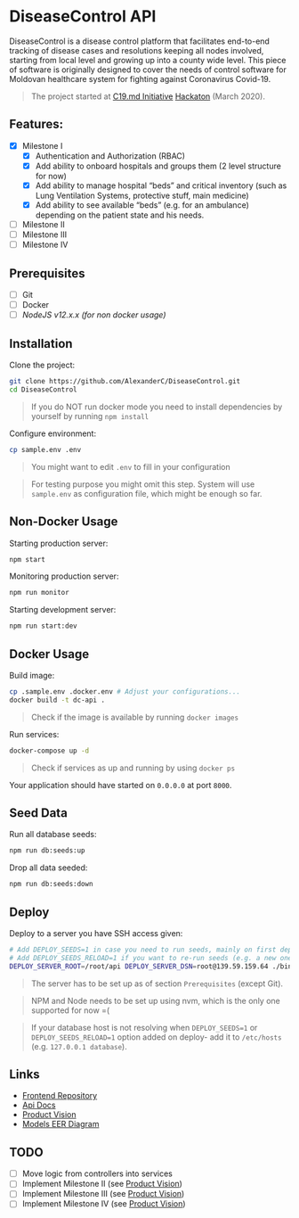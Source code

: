 DiseaseControl API
========

DiseaseControl is a disease control platform that facilitates end-to-end tracking of disease cases and resolutions keeping all nodes involved, starting from local level and growing up into a county wide level. This piece of software is originally designed to cover the needs of control software for Moldovan healthcare system for fighting against Coronavirus Covid-19. 

> The project started at [C19.md Initiative](https://c19.md/) [Hackaton](https://c19.md/hackathon) (March 2020).

Features:
--------

- [x] Milestone I
   - [x] Authentication and Authorization (RBAC)
   - [x] Add ability to onboard hospitals and groups them (2 level structure for now)
   - [x] Add ability to manage hospital “beds” and critical inventory (such as Lung Ventilation Systems, protective stuff, main medicine)
   - [x] Add ability to see available “beds” (e.g. for an ambulance) depending on the patient state and his needs.
- [ ] Milestone II
- [ ] Milestone III
- [ ] Milestone IV

Prerequisites
-----------

- [ ] Git
- [ ] Docker
- [ ] *NodeJS v12.x.x (for non docker usage)*

Installation
---------

Clone the project:

```bash
git clone https://github.com/AlexanderC/DiseaseControl.git
cd DiseaseControl
```

> If you do NOT run docker mode you need to install dependencies by yourself by running `npm install`

Configure environment:

```bash
cp sample.env .env
```

> You might want to edit `.env` to fill in your configuration

> For testing purpose you might omit this step. System will use `sample.env` as configuration file, which might be enough so far.

Non-Docker Usage
--------

Starting production server:

```bash
npm start
```

Monitoring production server:

```bash
npm run monitor
```

Starting development server:

```bash
npm run start:dev
```

Docker Usage
-----------

Build image:

```bash
cp .sample.env .docker.env # Adjust your configurations...
docker build -t dc-api .
```

> Check if the image is available by running `docker images`

Run services:

```bash
docker-compose up -d
```

> Check if services as up and running by using `docker ps`

Your application should have started on `0.0.0.0` at port `8000`.

Seed Data
-----

Run all database seeds:

```bash
npm run db:seeds:up
```

Drop all data seeded:

```bash
npm run db:seeds:down
```

Deploy
------

Deploy to a server you have SSH access given:

```bash
# Add DEPLOY_SEEDS=1 in case you need to run seeds, mainly on first deploy
# Add DEPLOY_SEEDS_RELOAD=1 if you want to re-run seeds (e.g. a new one added)
DEPLOY_SERVER_ROOT=/root/api DEPLOY_SERVER_DSN=root@139.59.159.64 ./bin/deploy.sh
```

> The server has to be set up as of section `Prerequisites` (except Git).

> NPM and Node needs to be set up using nvm, which is the only one supported for now =(

> If your database host is not resolving when `DEPLOY_SEEDS=1` or `DEPLOY_SEEDS_RELOAD=1` option added on deploy- add it to `/etc/hosts` (e.g. `127.0.0.1 database`).

Links
--------

- [Frontend Repository](https://github.com/nicoletailiuha/frontend-disease-control)
- [Api Docs](http://localhost:8000/)
- [Product Vision](https://docs.google.com/document/d/15XOLQsRgfhh7dy5_gKIxMTNreHUQNgU5r3dOybIkKrw/edit)
- [Models EER Diagram](artifacts/models.png) 

TODO
----

- [ ] Move logic from controllers into services
- [ ] Implement Milestone II (see [Product Vision](https://docs.google.com/document/d/15XOLQsRgfhh7dy5_gKIxMTNreHUQNgU5r3dOybIkKrw/edit))
- [ ] Implement Milestone III (see [Product Vision](https://docs.google.com/document/d/15XOLQsRgfhh7dy5_gKIxMTNreHUQNgU5r3dOybIkKrw/edit))
- [ ] Implement Milestone IV (see [Product Vision](https://docs.google.com/document/d/15XOLQsRgfhh7dy5_gKIxMTNreHUQNgU5r3dOybIkKrw/edit))